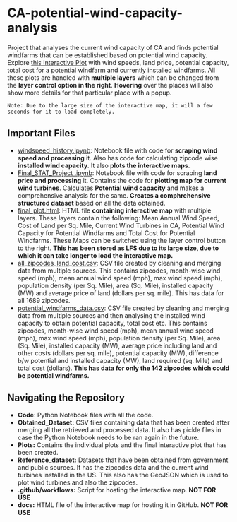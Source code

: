 # CA-potential-wind-capacity-analysis
Project that analyses the current wind capacity of CA and finds potential windfarms that can be established based on potential wind capacity. Explore [this Interactive Plot](https://helix17.github.io/CA-potential-wind-capacity-analysis/) with wind speeds, land price, potential capacity, total cost for a potential windfarm and currently installed windfarms. All these plots are handled with **multiple layers** which can be changed from the **layer control option in the right**. **Hovering** over the places will also show more details for that particular place with a popup.

`Note: Due to the large size of the interactive map, it will a few seconds for it to load completely.`

## Important Files
- [windspeed_history.ipynb](https://github.com/helix17/CA-potential-wind-capacity-analysis/blob/main/Code/windspeed_history.ipynb): Notebook file with code for **scraping wind speed and processing** it. Also has code for calculating zipcode wise **installed wind capacity**. It also **plots the interactive maps**.
- [Final_STAT_Project .ipynb](https://github.com/helix17/CA-potential-wind-capacity-analysis/blob/main/Code/Final_STAT_Project%20.ipynb): Notebook file with code for scraping **land price and processing** it. Contains the code for **plotting map for current wind turbines**. Calculates **Potential wind capacity** and makes a comprehensive analysis for the same. **Creates a comphrehensive structured dataset** based on all the data obtained.
- [final_plot.html](https://github.com/helix17/CA-potential-wind-capacity-analysis/blob/main/Plots/final_plot.html): HTML file **containing interactive map** with multiple layers. These layers contain the following: Mean Annual Wind Speed, Cost of Land per Sq. Mile, Current Wind Turbines in CA, Potential Wind Capacity for Potential Windfarms and Total Cost for Potential Windfarms. These Maps can be switched using the layer control button to the right. **This has been stored as LFS due to its large size, due to which it can take longer to load the interactive map.**
- [all_zipcodes_land_cost.csv](https://github.com/helix17/CA-potential-wind-capacity-analysis/blob/main/Obtained_Dataset/all_zipcodes_land_cost.csv): CSV file created by cleaning and merging data from multiple sources. This contains zipcodes, month-wise wind speed (mph), mean annual wind speed (mph), max wind speed (mph), population density (per Sq. Mile), area (Sq. Mile), installed capacity (MW) and average price of land (dollars per sq. mile). This has data for all 1689 zipcodes.
- [potential_windfarms_data.csv](https://github.com/helix17/CA-potential-wind-capacity-analysis/blob/main/Obtained_Dataset/potential_windfarms_data.csv): CSV file created by cleaning and merging data from multiple sources and then analysing the installed wind capacity to obtain potential capacity, total cost etc. This contains zipcodes, month-wise wind speed (mph), mean annual wind speed (mph), max wind speed (mph), population density (per Sq. Mile), area (Sq. Mile), installed capacity (MW), average price including land and other costs (dollars per sq. mile), potential capacity (MW), difference b/w potential and installed capacity (MW), land required (sq. Mile) and total cost (dollars). **This has data for only the 142 zipcodes which could be potential windfarms.**


## Navigating the Repository
- **Code**: Python Notebook files with all the code.
- **Obtained_Dataset:** CSV files containing data that has been created after merging all the retrieved and processed data. It also has pickle files in case the Python Notebook needs to be ran again in the future. 
- **Plots:** Contains the individual plots and the final interactive plot that has been created.
- **Reference_dataset:** Datasets that have been obtained from government and public sources. It has the zipcodes data and the current wind turbines installed in the US. This also has the GeoJSON which is used to plot wind turbines and also the zipcodes.
- **.github/workflows:** Script for hosting the interactive map. **NOT FOR USE**
- **docs:** HTML file of the interactive map for hosting it in GitHub. **NOT FOR USE**
